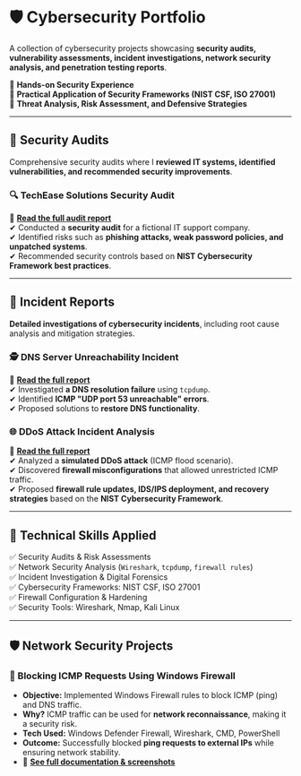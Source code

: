 # 🛡️ Cybersecurity Portfolio  
A collection of cybersecurity projects showcasing **security audits, vulnerability assessments, incident investigations, network security analysis, and penetration testing reports**.  

🔹 **Hands-on Security Experience**  
🔹 **Practical Application of Security Frameworks (NIST CSF, ISO 27001)**  
🔹 **Threat Analysis, Risk Assessment, and Defensive Strategies**  

---

## 📌 Security Audits  
Comprehensive security audits where I **reviewed IT systems, identified vulnerabilities, and recommended security improvements**.

### 🔍 TechEase Solutions Security Audit  
📄 **[Read the full audit report](https://github.com/abdarrives/Cybersecurity-Portfolio/blob/main/audit-reports/TechEase%20Solution_%20Internal%20Security%20Audit%20Report.pdf)**  
✔ Conducted a **security audit** for a fictional IT support company.  
✔ Identified risks such as **phishing attacks, weak password policies, and unpatched systems**.  
✔ Recommended security controls based on **NIST Cybersecurity Framework best practices**.  

---

## 🚨 Incident Reports  
**Detailed investigations of cybersecurity incidents**, including root cause analysis and mitigation strategies.

### 🕵️ DNS Server Unreachability Incident  
📄 **[Read the full report](https://github.com/abdarrives/Cybersecurity-Portfolio/blob/main/incident-reports/DNS_Issue_Incident_Report.pdf)**  
✔ Investigated **a DNS resolution failure** using `tcpdump`.  
✔ Identified **ICMP "UDP port 53 unreachable" errors**.  
✔ Proposed solutions to **restore DNS functionality**.  

### 🌐 DDoS Attack Incident Analysis  
📄 **[Read the full report](https://github.com/abdarrives/Cybersecurity-Portfolio/blob/main/incident-reports/DDoS%20Attack%20Incident%20Analysis%20%E2%80%93%20Applying%20the%20NIST%20CSF.pdf)**  
✔ Analyzed a **simulated DDoS attack** (ICMP flood scenario).  
✔ Discovered **firewall misconfigurations** that allowed unrestricted ICMP traffic.  
✔ Proposed **firewall rule updates, IDS/IPS deployment, and recovery strategies** based on the **NIST Cybersecurity Framework**.  

---

## 🔧 **Technical Skills Applied**  
✅ Security Audits & Risk Assessments  
✅ Network Security Analysis (`Wireshark`, `tcpdump`, `firewall rules`)  
✅ Incident Investigation & Digital Forensics  
✅ Cybersecurity Frameworks: NIST CSF, ISO 27001  
✅ Firewall Configuration & Hardening  
✅ Security Tools: Wireshark, Nmap, Kali Linux  

---
## 🛡️ Network Security Projects

### 🔹 Blocking ICMP Requests Using Windows Firewall
- **Objective:** Implemented Windows Firewall rules to block ICMP (ping) and DNS traffic.
- **Why?** ICMP traffic can be used for **network reconnaissance**, making it a security risk.
- **Tech Used:** Windows Defender Firewall, Wireshark, CMD, PowerShell
- **Outcome:** Successfully blocked **ping requests to external IPs** while ensuring network stability.
- 📂 **[See full documentation & screenshots](network-security/firewall-rules/README.md)**
